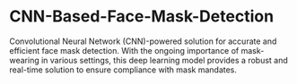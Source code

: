 # CNN-Based-Face-Mask-Detection
Convolutional Neural Network (CNN)-powered solution for accurate and efficient face mask detection. With the ongoing importance of mask-wearing in various settings, this deep learning model provides a robust and real-time solution to ensure compliance with mask mandates.
